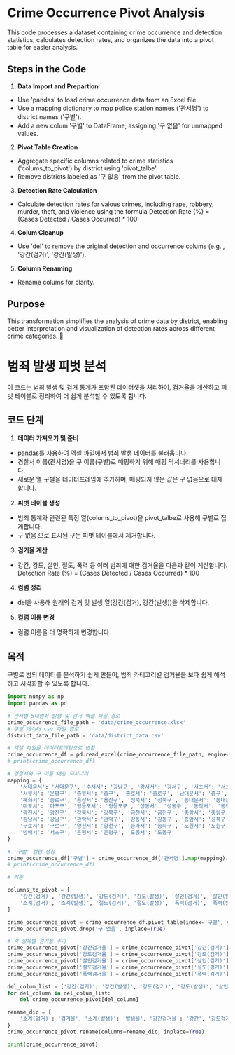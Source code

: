 # Crime Occurrence Pivot Analysis

This code processes a dataset containing crime occurrence and detection statistics, calculates detection rates, and organizes the data into a pivot table for easier analysis.

## Steps in the Code
1. **Data Import and Prepartion**
- Use 'pandas' to load crime occurrence data from an Excel file.
- Use a mapping dictionary to map police station names ('관서명') to district names ('구별').
- Add a new colum '구별' to DataFrame, assigning '구 없음' for unmapped values.

2. **Pivot Table Creation**
- Aggregate specific columns related to crime statistics ('colums_to_pivot') by district using 'pivot_talbe'
- Remove districts labeled as '구 없음' from the pivot table.

3. **Detection Rate Calculation**
- Calculate detection rates for vaious crimes, including rape, robbery, murder, theft, and violence using the formula
Detection Rate (%) = (Cases Detected / Cases Occurred) * 100

4. **Colum Cleanup**
- Use 'del' to remove the original detection and occurrence colums (e.g. , '강간(검거)', '강간(발생)').

5. **Column Renaming**
- Rename colums for clarity.

## Purpose
This transformation simplifies the analysis of crime data by district, enabling better interpretation and visualization of detection rates across different crime categories.

# 범죄 발생 피벗 분석
이 코드는 범죄 발생 및 검거 통계가 포함된 데이터셋을 처리하여, 검거율을 계산하고 피벗 테이블로 정리하여 더 쉽게 분석할 수 있도록 합니다.

## 코드 단계
1. **데이터 가져오기 및 준비**
- pandas를 사용하여 엑셀 파일에서 범죄 발생 데이터를 불러옵니다.
- 경찰서 이름(관서명)을 구 이름(구별)로 매핑하기 위해 매핑 딕셔너리를 사용합니다.
- 새로운 열 구별을 데이터프레임에 추가하며, 매핑되지 않은 값은 구 없음으로 대체합니다.

2. **피벗 테이블 생성**
- 범죄 통계와 관련된 특정 열(colums_to_pivot)을 pivot_talbe로 사용해 구별로 집계합니다.
- 구 없음 으로 표시된 구는 피벗 테이블에서 제거합니다.

3. **검거율 계산**
- 강간, 강도, 살인, 절도, 폭력 등 여러 범죄에 대한 검거율을 다음과 같이 계산합니다.
Detection Rate (%) = (Cases Detected / Cases Occurred) * 100

4. **컴럼 정리**
- del을 사용해 원래의 검거 및 발생 열(강간(검거), 강간(발생))을 삭제합니다.

5. **컬럼 이름 변경**
- 컬럼 이름을 더 명확하게 변경합니다.

## 목적
구별로 범되 데이터를 분석하기 쉽게 만들어, 범죄 카테고리별 검거율을 보다 쉽게 해석하고 시각화할 수 있도록 합니다.

```` python
import numpy as np
import pandas as pd

# 관서별 5대범죄 발생 및 검거 엑셀 파일 경로
crime_occurrence_file_path = 'data/crime_occurrence.xlsx'
# 구별 데이터 csv 파일 경로
district_data_file_path = 'data/district_data.csv'

# 엑셀 파일을 데이터프레임으로 변환
crime_occurrence_df = pd.read_excel(crime_occurrence_file_path, engine='openpyxl')
# print(crime_occurrence_df)

# 경찰서와 구 이름 매핑 딕셔너리
mapping = {
    '서대문서': '서대문구', '수서서': '강남구', '강서서': '강서구', '서초서': '서초구',
    '서부서': '은평구', '중부서': '중구', '종로서': '종로구', '남대문서': '중구',
    '혜화서': '종로구', '용산서': '용산구', '성북서': '성북구', '동대문서': '동대문구',
    '마포서': '마포구', '영등포서': '영등포구', '성동서': '성동구', '동작서': '동작구',
    '광진서': '광진구', '강북서': '강북구', '금천서': '금천구', '중랑서': '중랑구',
    '강남서': '강남구', '관악서': '관악구', '강동서': '강동구', '종암서': '성북구',
    '구로서': '구로구', '양천서': '양천구', '송파서': '송파구', '노원서': '노원구',
    '방배서': '서초구', '은평서': '은평구', '도봉서': '도봉구'
}

# '구별' 컬럼 생성
crime_occurrence_df['구별'] = crime_occurrence_df['관서명'].map(mapping).fillna('구 없음')
# print(crime_occurrence_df)

# 죄종

columns_to_pivot = [
    '강간(검거)', '강간(발생)', '강도(검거)', '강도(발생)', '살인(검거)', '살인(발생)',
    '소계(검거)', '소계(발생)', '절도(검거)', '절도(발생)', '폭력(검거)', '폭력(발생)'
]

crime_occurrence_pivot = crime_occurrence_df.pivot_table(index='구별', values=columns_to_pivot, aggfunc='sum')
crime_occurrence_pivot.drop('구 없음', inplace=True)

# 각 항목별 검거율 추가
crime_occurrence_pivot['강간검거율'] = crime_occurrence_pivot['강간(검거)'] / crime_occurrence_pivot['강간(발생)'] * 100
crime_occurrence_pivot['강도검거율'] = crime_occurrence_pivot['강도(검거)'] / crime_occurrence_pivot['강도(발생)'] * 100
crime_occurrence_pivot['살인검거율'] = crime_occurrence_pivot['살인(검거)'] / crime_occurrence_pivot['살인(발생)'] * 100
crime_occurrence_pivot['절도검거율'] = crime_occurrence_pivot['절도(검거)'] / crime_occurrence_pivot['절도(발생)'] * 100
crime_occurrence_pivot['폭력검거율'] = crime_occurrence_pivot['폭력(검거)'] / crime_occurrence_pivot['폭력(발생)'] * 100

del_colum_list = ['강간(검거)', '강간(발생)', '강도(검거)', '강도(발생)', '살인(검거)', '살인(발생)', '절도(검거)', '절도(발생)', '폭력(검거)', '폭력(발생)']
for del_column in del_colum_list:
    del crime_occurrence_pivot[del_column]

rename_dic = {
    '소계(검거)': '검거율', '소계(발생)': '발생율', '강간검거율': '강간', '강도검거율': '강도', '살인검거율': '살인', '절도검거율': '절도', '폭력검거율': '폭력'
}
crime_occurrence_pivot.rename(columns=rename_dic, inplace=True)

print(crime_occurrence_pivot)
````
